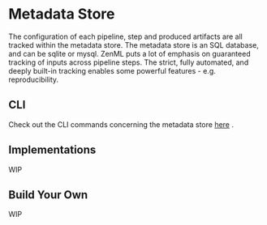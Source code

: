 # Metadata Store

The configuration of each pipeline, step and produced artifacts are all tracked
within the metadata store. The metadata
store is an SQL database, and can be sqlite or mysql.
ZenML puts a lot of emphasis on guaranteed tracking of inputs across pipeline
steps. The strict, fully automated, and
deeply built-in tracking enables some powerful features - e.g. reproducibility.

## CLI

Check out the CLI commands concerning the metadata store
[here](https://apidocs.zenml.io/latest/cli/#zenml.cli--customizing-your-metadata-store)
.

## Implementations

WIP

## Build Your Own

WIP
